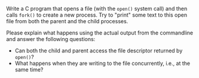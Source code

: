 Write a C program that opens a file (with the `open()` system call) and then calls `fork()` to create a new process. Try to "print" some text to this open file from both the parent and the child processes.

Please explain what happens using the actual output from the commandline and answer the following questions:
* Can both the child and parent access the file descriptor returned by `open()`?
* What happens when they are writing to the file concurrently, i.e., at the same time?


